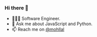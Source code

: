 <!--
**mohllal/mohllal** is a ✨ _special_ ✨ repository because its `README.md` (this file) appears on your GitHub profile.
-->
### Hi there 👋

- 👨🏽‍💻 Software Engineer.
- 💬 Ask me about JavaScript and Python.
- 📫 Reach me on [@mohllal](https://www.linkedin.com/in/mohllal/)
